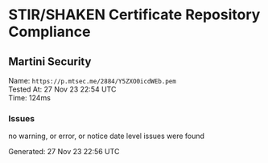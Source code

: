# STIR/SHAKEN Certificate Repository Compliance

## Martini Security

Name: `https://p.mtsec.me/2884/Y5ZXO0icdWEb.pem`\
Tested At: 27 Nov 23 22:54 UTC\
Time: 124ms

### Issues

no warning, or error, or notice date level issues were found

Generated: 27 Nov 23 22:56 UTC